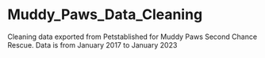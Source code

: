 # Muddy_Paws_Data_Cleaning
Cleaning data exported from Petstablished for Muddy Paws Second Chance Rescue. Data is from January 2017 to January 2023
